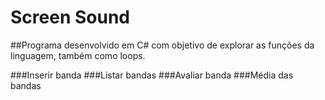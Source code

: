 # Screen Sound 

##Programa desenvolvido em C# com objetivo de explorar as funções da linguagem, também como loops. 

###Inserir banda
###Listar bandas
###Avaliar banda
###Média das bandas
